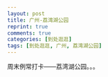 ```yaml
---
layout: post
title: 广州-荔湾湖公园
reprint: true
comments: true
categories: [到处逛逛]
tags: [到处逛逛, 广州, 荔湾湖公园]
---
```


周末例常打卡——荔湾湖公园。。。

<script>
    photos=[
        ["http://of74i8aex.bkt.clouddn.com/images/20170702/DSC06398.jpg", "荷花", "75%"],
        ["http://of74i8aex.bkt.clouddn.com/images/20170702/DSC06400.jpg", "湖1", "75%"],
        ["http://of74i8aex.bkt.clouddn.com/images/20170702/DSC06401.jpg", "湖2", "75%"],
        ["http://of74i8aex.bkt.clouddn.com/images/20170702/DSC06402.jpg", "湖3", "75%"],
        ["http://of74i8aex.bkt.clouddn.com/images/20170702/DSC06403.jpg", "亭1", "75%"],
        ["http://of74i8aex.bkt.clouddn.com/images/20170702/DSC06404.jpg", "亭2", "75%"],
        ["http://of74i8aex.bkt.clouddn.com/images/20170702/DSC06406.jpg", "亭3", "75%"],
        ["http://of74i8aex.bkt.clouddn.com/images/20170702/DSC06407.jpg", "湖4", "75%"],
        ["http://of74i8aex.bkt.clouddn.com/images/20170702/DSC06408.jpg", "亭4", "75%"],
        ["http://of74i8aex.bkt.clouddn.com/images/20170702/DSC06409.jpg", "亭5", "75%"],
        ["http://of74i8aex.bkt.clouddn.com/images/20170702/DSC06413.jpg", "花花草草", "75%"],
        ["http://of74i8aex.bkt.clouddn.com/images/20170702/DSC06414.jpg", "树1", "75%"],
        ["http://of74i8aex.bkt.clouddn.com/images/20170702/DSC06419.jpg", "树2", "75%"],
        ["http://of74i8aex.bkt.clouddn.com/images/20170702/DSC06421.jpg", "雨1", "75%"],
        ["http://of74i8aex.bkt.clouddn.com/images/20170702/DSC06424.jpg", "雨2", "75%"],
        ["http://of74i8aex.bkt.clouddn.com/images/20170702/DSC06431.jpg", "舞台", "75%"],
        ["http://of74i8aex.bkt.clouddn.com/images/20170702/DSC06434.jpg", "树-雨滴", "75%"],
        ["http://of74i8aex.bkt.clouddn.com/images/20170702/DSC06435.jpg", "庭院1", "75%"],
        ["http://of74i8aex.bkt.clouddn.com/images/20170702/DSC06436.jpg", "庭院2", "75%"],
        ["http://of74i8aex.bkt.clouddn.com/images/20170702/DSC06438.jpg", "桥面", "75%"],
        ["http://of74i8aex.bkt.clouddn.com/images/20170702/DSC06439.jpg", "树3", "75%"],
        ["http://of74i8aex.bkt.clouddn.com/images/20170702/DSC06440.jpg", "长廊1", "75%"],
        ["http://of74i8aex.bkt.clouddn.com/images/20170702/DSC06442.jpg", "长廊2", "75%"],
        ["http://of74i8aex.bkt.clouddn.com/images/20170702/DSC06444.jpg", "长廊3", "75%"],
        ["http://of74i8aex.bkt.clouddn.com/images/20170702/DSC06446.jpg", "立柱", "75%"]
    ];
    for (var i=0; i<photos.length; i++)
    {
        document.write("<figure><a href=\"" + photos[i][0] + "\" target=\"_blank\">")
        document.write("<img src=\"" + photos[i][0] + "\" alt=\"" + photos[i][1] + "\" width=\"" + photos[i][2] + "\">")
        document.write("</a></figure>")

        if (photos[i].length > 3)
            document.write(photos[i][3] + "<br><br>")
        else if (photos[i][1].length > 0)
            document.write(photos[i][1] + "<br><br>")
        else
            document.write("<br>")
    }
</script>
